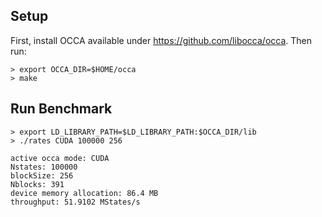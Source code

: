 ## Setup
First, install OCCA available under https://github.com/libocca/occa. Then run:
```
> export OCCA_DIR=$HOME/occa 
> make
```

## Run Benchmark
```
> export LD_LIBRARY_PATH=$LD_LIBRARY_PATH:$OCCA_DIR/lib
> ./rates CUDA 100000 256

active occa mode: CUDA
Nstates: 100000
blockSize: 256
Nblocks: 391
device memory allocation: 86.4 MB
throughput: 51.9102 MStates/s
```
